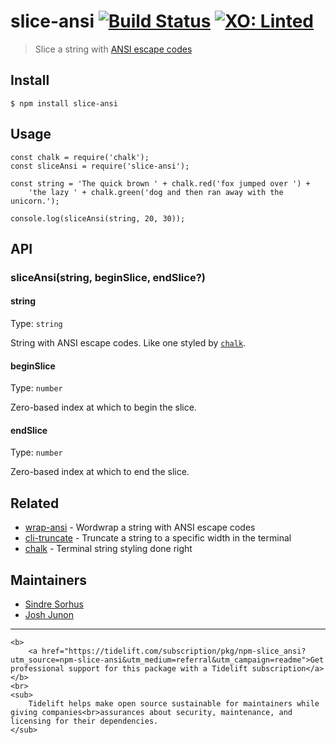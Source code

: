 slice-ansi [![Build Status](https://travis-ci.org/chalk/slice-ansi.svg?branch=master)](https://travis-ci.org/chalk/slice-ansi) [![XO: Linted](https://img.shields.io/badge/xo-linted-blue.svg)](https://github.com/xojs/xo)
===========================================================================================================================================================================================================================

> Slice a string with [ANSI escape codes](https://en.wikipedia.org/wiki/ANSI_escape_code#Colors_and_Styles)

Install
-------

    $ npm install slice-ansi

Usage
-----

    const chalk = require('chalk');
    const sliceAnsi = require('slice-ansi');

    const string = 'The quick brown ' + chalk.red('fox jumped over ') +
        'the lazy ' + chalk.green('dog and then ran away with the unicorn.');

    console.log(sliceAnsi(string, 20, 30));

API
---

### sliceAnsi(string, beginSlice, endSlice?)

#### string

Type: `string`

String with ANSI escape codes. Like one styled by [`chalk`](https://github.com/chalk/chalk).

#### beginSlice

Type: `number`

Zero-based index at which to begin the slice.

#### endSlice

Type: `number`

Zero-based index at which to end the slice.

Related
-------

-   [wrap-ansi](https://github.com/chalk/wrap-ansi) - Wordwrap a string with ANSI escape codes
-   [cli-truncate](https://github.com/sindresorhus/cli-truncate) - Truncate a string to a specific width in the terminal
-   [chalk](https://github.com/chalk/chalk) - Terminal string styling done right

Maintainers
-----------

-   [Sindre Sorhus](https://github.com/sindresorhus)
-   [Josh Junon](https://github.com/qix-)

------------------------------------------------------------------------

    <b>
        <a href="https://tidelift.com/subscription/pkg/npm-slice_ansi?utm_source=npm-slice-ansi&utm_medium=referral&utm_campaign=readme">Get professional support for this package with a Tidelift subscription</a>
    </b>
    <br>
    <sub>
        Tidelift helps make open source sustainable for maintainers while giving companies<br>assurances about security, maintenance, and licensing for their dependencies.
    </sub>
